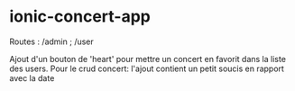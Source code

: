 # ionic-concert-app

Routes : /admin ; /user

Ajout d'un bouton de 'heart' pour mettre un concert en favorit dans la liste des users.
Pour le crud concert: l'ajout contient un petit soucis en rapport avec la date